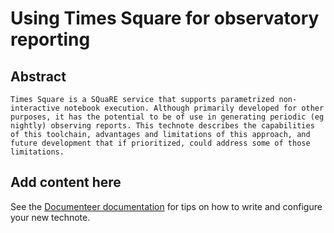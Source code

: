 # Using Times Square for observatory reporting

## Abstract

```{abstract}
Times Square is a SQuaRE service that supports parametrized non-interactive notebook execution. Although primarily developed for other purposes, it has the potential to be of use in generating periodic (eg nightly) observing reports. This technote describes the capabilities of this toolchain, advantages and limitations of this approach, and future development that if prioritized, could address some of those limitations. 
```

## Add content here

See the [Documenteer documentation](https://documenteer.lsst.io/technotes/index.html) for tips on how to write and configure your new technote.
